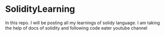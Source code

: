 # SolidityLearning
In this repo. I will be posting all my learnings of solidy language. I am taking the help of docs of solidity and following code eater youtube channel
